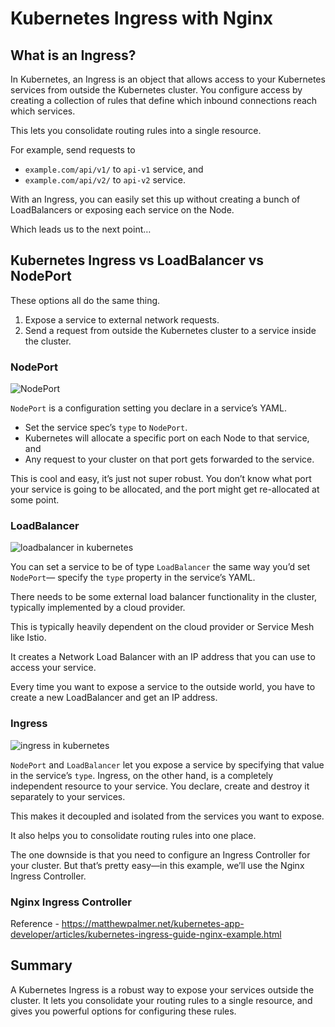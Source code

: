 Kubernetes Ingress with Nginx 
=============================

What is an Ingress?
-------------------

In Kubernetes, an Ingress is an object that allows access to your Kubernetes services from outside the Kubernetes cluster. You configure access by creating a collection of rules that define which inbound connections reach which services.

This lets you consolidate routing rules into a single resource. 

For example, send requests to

* `example.com/api/v1/` to  `api-v1` service, and 
* `example.com/api/v2/` to  `api-v2` service. 

With an Ingress, you can easily set this up without creating a bunch of LoadBalancers or exposing each service on the Node.

Which leads us to the next point…

Kubernetes Ingress vs LoadBalancer vs NodePort
----------------------------------------------

These options all do the same thing. 

1. Expose a service to external network requests.
1. Send a request from outside the Kubernetes cluster to a service inside the cluster.

### NodePort

![NodePort](https://matthewpalmer.net/kubernetes-app-developer/articles/nodeport.png)

`NodePort` is a configuration setting you declare in a service’s YAML. 

* Set the service spec’s `type` to `NodePort`. 
* Kubernetes will allocate a specific port on each Node to that service, and 
* Any request to your cluster on that port gets forwarded to the service.

This is cool and easy, it’s just not super robust. 
You don’t know what port your service is going to be allocated, and the port might get re-allocated at some point.

### LoadBalancer

![loadbalancer in kubernetes](https://matthewpalmer.net/kubernetes-app-developer/articles/loadbalancer.png)

You can set a service to be of type `LoadBalancer` the same way you’d set `NodePort`— specify the `type` property in the service’s YAML. 

There needs to be some external load balancer functionality in the cluster, typically implemented by a cloud provider.

This is typically heavily dependent on the cloud provider or Service Mesh like Istio. 

It creates a Network Load Balancer with an IP address that you can use to access your service.

Every time you want to expose a service to the outside world, you have to create a new LoadBalancer and get an IP address.

### Ingress

![ingress in kubernetes](https://matthewpalmer.net/kubernetes-app-developer/articles/ingress.png)

`NodePort` and `LoadBalancer` let you expose a service by specifying that value in the service’s `type`. Ingress, on the other hand, is a completely independent resource to your service. 
You declare, create and destroy it separately to your services.

This makes it decoupled and isolated from the services you want to expose. 

It also helps you to consolidate routing rules into one place.

The one downside is that you need to configure an Ingress Controller for your cluster. But that’s pretty easy—in this example, we’ll use the Nginx Ingress Controller.

### Nginx Ingress Controller

Reference - https://matthewpalmer.net/kubernetes-app-developer/articles/kubernetes-ingress-guide-nginx-example.html

Summary
-------

A Kubernetes Ingress is a robust way to expose your services outside the cluster. It lets you consolidate your routing rules to a single resource, and gives you powerful options for configuring these rules.

